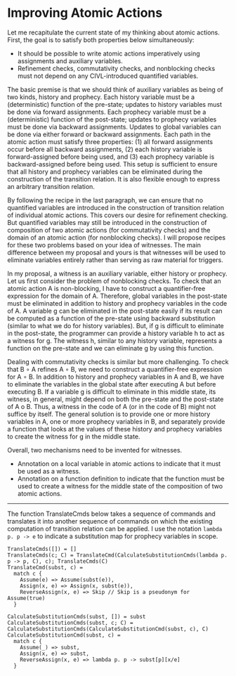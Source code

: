 # Improving Atomic Actions

Let me recapitulate the current state of my thinking about atomic actions.
First, the goal is to satisfy both properties below simultaneously:

- It should be possible to write atomic actions imperatively using assignments
  and auxiliary variables.
- Refinement checks, commutativity checks, and nonblocking checks must not
  depend on any CIVL-introduced quantified variables.

The basic premise is that we should think of auxiliary variables as being of two
kinds, history and prophecy. Each history variable must be a (deterministic)
function of the pre-state; updates to history variables must be done via forward
assignments. Each prophecy variable must be a (deterministic) function of the
post-state; updates to prophecy variables must be done via backward assignments.
Updates to global variables can be done via either forward or backward
assignments. Each path in the atomic action must satisfy three properties:
(1) all forward assignments occur before all backward assignments,
(2) each history variable is forward-assigned before being used, and
(3) each prophecy variable is backward-assigned before being used.
This setup is sufficient to ensure that all history and prophecy variables can
be eliminated during the construction of the transition relation. It is also
flexible enough to express an arbitrary transition relation.

By following the recipe in the last paragraph, we can ensure that no quantified
variables are introduced in the construction of transition relation of
individual atomic actions. This covers our desire for refinement checking. But
quantified variables may still be introduced in the construction of composition
of two atomic actions (for commutativity checks) and the domain of an atomic
action (for nonblocking checks). I will propose recipes for these two problems
based on your idea of witnesses. The main difference between my proposal and
yours is that witnesses will be used to eliminate variables entirely rather than
serving as raw material for triggers.

In my proposal, a witness is an auxiliary variable, either history or prophecy.
Let us first consider the problem of nonblocking checks. To check that an atomic
action A is non-blocking, I have to construct a quantifier-free expression for
the domain of A. Therefore, global variables in the post-state must be
eliminated in addition to history and prophecy variables in the code of A. A
variable g can be eliminated in the post-state easily if its result can be
computed as a function of the pre-state using backward substitution (similar to
what we do for history variables). But, if g is difficult to eliminate in the
post-state, the programmer can provide a history variable h to act as a witness
for g. The witness h, similar to any history variable, represents a function on
the pre-state and we can eliminate g by using this function.

Dealing with commutativity checks is similar but more challenging. To check that
B ∘ A refines A ∘ B, we need to construct a quantifier-free expression for
A ∘ B. In addition to history and prophecy variables in A and B, we have to
eliminate the variables in the global state after executing A but before
executing B. If a variable g is difficult to eliminate in this middle state, its
witness, in general, might depend on both the pre-state and the post-state of A
o B. Thus, a witness in the code of A (or in the code of B) might not suffice by
itself. The general solution is to provide one or more history variables in A,
one or more prophecy variables in B, and separately provide a function that
looks at the values of these history and prophecy variables to create the
witness for g in the middle state.

Overall, two mechanisms need to be invented for witnesses.
- Annotation on a local variable in atomic actions to indicate that it must be
  used as a witness.
- Annotation on a function definition to indicate that the function must be used
  to create a witness for the middle state of the composition of two atomic
  actions.

--------------------------------------------------------------------------------

The function TranslateCmds below takes a sequence of commands and translates it
into another sequence of commands on which the existing computation of
transition relation can be applied. I use the notation `lambda p. p -> e` to
indicate a substitution map for prophecy variables in scope.

```
TranslateCmds([]) = []
TranslateCmds(c; C) = TranslateCmd(CalculateSubstitutionCmds(lambda p. p -> p, C), c); TranslateCmds(C)
TranslateCmd(subst, c) =
  match c {
    Assume(e) => Assume(subst(e)),
    Assign(x, e) => Assign(x, subst(e)),
    ReverseAssign(x, e) => Skip // Skip is a pseudonym for Assume(true)
  }
   
CalculateSubstitutionCmds(subst, []) = subst
CalculateSubstitutionCmds(subst, c; C) = CalculateSubstitutionCmds(CalculateSubstitutionCmd(subst, c), C)
CalculateSubstitutionCmd(subst, c) =
  match c {
    Assume(_) => subst,
    Assign(x, e) => subst,
    ReverseAssign(x, e) => lambda p. p -> subst[p][x/e]
  }
```
